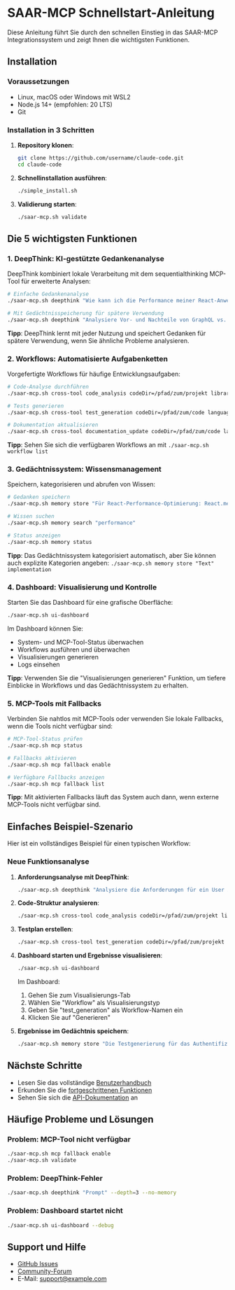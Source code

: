 # SAAR-MCP Schnellstart-Anleitung

Diese Anleitung führt Sie durch den schnellen Einstieg in das SAAR-MCP Integrationssystem und zeigt Ihnen die wichtigsten Funktionen.

## Installation

### Voraussetzungen

- Linux, macOS oder Windows mit WSL2
- Node.js 14+ (empfohlen: 20 LTS)
- Git

### Installation in 3 Schritten

1. **Repository klonen**:
   ```bash
   git clone https://github.com/username/claude-code.git
   cd claude-code
   ```

2. **Schnellinstallation ausführen**:
   ```bash
   ./simple_install.sh
   ```

3. **Validierung starten**:
   ```bash
   ./saar-mcp.sh validate
   ```

## Die 5 wichtigsten Funktionen

### 1. DeepThink: KI-gestützte Gedankenanalyse

DeepThink kombiniert lokale Verarbeitung mit dem sequentialthinking MCP-Tool für erweiterte Analysen:

```bash
# Einfache Gedankenanalyse
./saar-mcp.sh deepthink "Wie kann ich die Performance meiner React-Anwendung verbessern?"

# Mit Gedächtnisspeicherung für spätere Verwendung
./saar-mcp.sh deepthink "Analysiere Vor- und Nachteile von GraphQL vs. REST für Microservices"
```

**Tipp**: DeepThink lernt mit jeder Nutzung und speichert Gedanken für spätere Verwendung, wenn Sie ähnliche Probleme analysieren.

### 2. Workflows: Automatisierte Aufgabenketten

Vorgefertigte Workflows für häufige Entwicklungsaufgaben:

```bash
# Code-Analyse durchführen
./saar-mcp.sh cross-tool code_analysis codeDir=/pfad/zum/projekt library=react

# Tests generieren
./saar-mcp.sh cross-tool test_generation codeDir=/pfad/zum/code language=javascript fileExt=js

# Dokumentation aktualisieren
./saar-mcp.sh cross-tool documentation_update codeDir=/pfad/zum/code language=javascript fileExt=js
```

**Tipp**: Sehen Sie sich die verfügbaren Workflows an mit `./saar-mcp.sh workflow list`

### 3. Gedächtnissystem: Wissensmanagement

Speichern, kategorisieren und abrufen von Wissen:

```bash
# Gedanken speichern
./saar-mcp.sh memory store "Für React-Performance-Optimierung: React.memo für funktionale Komponenten verwenden, useMemo für berechnungsintensive Funktionen, und useCallback für Callback-Funktionen."

# Wissen suchen
./saar-mcp.sh memory search "performance"

# Status anzeigen
./saar-mcp.sh memory status
```

**Tipp**: Das Gedächtnissystem kategorisiert automatisch, aber Sie können auch explizite Kategorien angeben: `./saar-mcp.sh memory store "Text" implementation`

### 4. Dashboard: Visualisierung und Kontrolle

Starten Sie das Dashboard für eine grafische Oberfläche:

```bash
./saar-mcp.sh ui-dashboard
```

Im Dashboard können Sie:
- System- und MCP-Tool-Status überwachen
- Workflows ausführen und überwachen
- Visualisierungen generieren
- Logs einsehen

**Tipp**: Verwenden Sie die "Visualisierungen generieren" Funktion, um tiefere Einblicke in Workflows und das Gedächtnissystem zu erhalten.

### 5. MCP-Tools mit Fallbacks

Verbinden Sie nahtlos mit MCP-Tools oder verwenden Sie lokale Fallbacks, wenn die Tools nicht verfügbar sind:

```bash
# MCP-Tool-Status prüfen
./saar-mcp.sh mcp status

# Fallbacks aktivieren
./saar-mcp.sh mcp fallback enable

# Verfügbare Fallbacks anzeigen
./saar-mcp.sh mcp fallback list
```

**Tipp**: Mit aktivierten Fallbacks läuft das System auch dann, wenn externe MCP-Tools nicht verfügbar sind.

## Einfaches Beispiel-Szenario

Hier ist ein vollständiges Beispiel für einen typischen Workflow:

### Neue Funktionsanalyse

1. **Anforderungsanalyse mit DeepThink**:
   ```bash
   ./saar-mcp.sh deepthink "Analysiere die Anforderungen für ein User Authentication System mit folgenden Anforderungen: Login, Registrierung, Passwort-Reset, OAuth-Integration, JWT-Token-basierte Sessions"
   ```

2. **Code-Struktur analysieren**:
   ```bash
   ./saar-mcp.sh cross-tool code_analysis codeDir=/pfad/zum/projekt library=express
   ```

3. **Testplan erstellen**:
   ```bash
   ./saar-mcp.sh cross-tool test_generation codeDir=/pfad/zum/projekt language=javascript fileExt=js
   ```

4. **Dashboard starten und Ergebnisse visualisieren**:
   ```bash
   ./saar-mcp.sh ui-dashboard
   ```
   
   Im Dashboard:
   1. Gehen Sie zum Visualisierungs-Tab
   2. Wählen Sie "Workflow" als Visualisierungstyp
   3. Geben Sie "test_generation" als Workflow-Namen ein
   4. Klicken Sie auf "Generieren"

5. **Ergebnisse im Gedächtnis speichern**:
   ```bash
   ./saar-mcp.sh memory store "Die Testgenerierung für das Authentifizierungssystem zeigt, dass wir Unit-Tests für die Auth-Controller, Integrationstests für die Authentifizierungs-Middleware und E2E-Tests für den vollständigen Login-Flow benötigen."
   ```

## Nächste Schritte

- Lesen Sie das vollständige [Benutzerhandbuch](/docs/guides/saar_mcp_user_manual.md)
- Erkunden Sie die [fortgeschrittenen Funktionen](/docs/guides/saar_mcp_advanced.md)
- Sehen Sie sich die [API-Dokumentation](/docs/api/saar_mcp_api.md) an

## Häufige Probleme und Lösungen

### Problem: MCP-Tool nicht verfügbar
```bash
./saar-mcp.sh mcp fallback enable
./saar-mcp.sh validate
```

### Problem: DeepThink-Fehler
```bash
./saar-mcp.sh deepthink "Prompt" --depth=3 --no-memory
```

### Problem: Dashboard startet nicht
```bash
./saar-mcp.sh ui-dashboard --debug
```

## Support und Hilfe

- [GitHub Issues](https://github.com/username/claude-code/issues)
- [Community-Forum](https://forum.example.com/claude-code)
- E-Mail: support@example.com